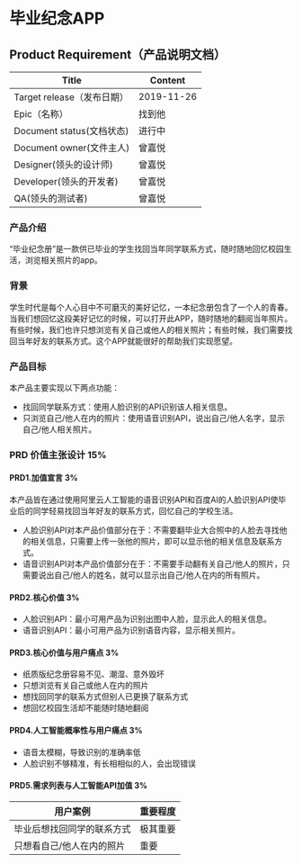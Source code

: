 # 毕业纪念APP

## Product Requirement（产品说明文档）
|  Title   |  Content   |
| --- | --- |
|  Target release（发布日期）   |   2019-11-26  |
|   Epic（名称）  |   找到他  |
|  Document status(文档状态)   |   进行中  |
|  Document owner(文件主人)   |  曾嘉悦   |
|   Designer(领头的设计师)  |  曾嘉悦   |
|   Developer(领头的开发者)  |  曾嘉悦   |    
|   QA(领头的测试者)  |  曾嘉悦   |

### 产品介绍
“毕业纪念册”是一款供已毕业的学生找回当年同学联系方式，随时随地回忆校园生活，浏览相关照片的app。

### 背景
学生时代是每个人心目中不可磨灭的美好记忆，一本纪念册包含了一个人的青春。当我们想回忆这段美好记忆的时候，可以打开此APP，随时随地的翻阅当年照片。有些时候，我们也许只想浏览有关自己或他人的相关照片；有些时候，我们需要找回当年好友的联系方式。这个APP就能很好的帮助我们实现愿望。

### 产品目标
本产品主要实现以下两点功能：
* 找回同学联系方式：使用人脸识别的API识别该人相关信息。
* 只浏览自己/他人在内的照片：使用语音识别API，说出自己/他人名字，显示自己/他人相关照片。

### PRD 价值主张设计 15%
#### PRD1.加值宣言 3%
本产品皆在通过使用阿里云人工智能的语音识别API和百度AI的人脸识别API使毕业后的同学轻易找回当年好友的联系方式，回忆自己的学校生活。
* 人脸识别API对本产品价值部分在于：不需要翻毕业大合照中的人脸去寻找他的相关信息，只需要上传一张他的照片，即可以显示他的相关信息及联系方式。
* 语音识别API对本产品价值部分在于：不需要手动翻有关自己/他人的照片，只需要说出自己/他人的姓名，就可以显示出自己/他人在内的所有照片。

#### PRD2.核心价值 3%
* 人脸识别API：最小可用产品为识别出图中人脸，显示此人的相关信息。
* 语音识别API：最小可用产品为识别语音内容，显示相关照片。

#### PRD3.核心价值与用户痛点 3%
* 纸质版纪念册容易不见、潮湿、意外毁坏
* 只想浏览有关自己或他人在内的照片
* 想找回同学的联系方式但别人已更换了联系方式
* 想回忆校园生活却不能随时随地翻阅

#### PRD4.人工智能概率性与用户痛点 3%
* 语音太模糊，导致识别的准确率低
* 人脸识别不够精准，有长相相似的人，会出现错误

#### PRD5.需求列表与人工智能API加值 3%
|  用户案例   |  重要程度   |
| --- | --- |
|   毕业后想找回同学的联系方式  |   极其重要  |
|   只想看自己/他人在内的照片   |   重要  |
